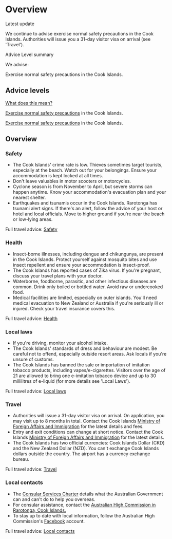 # Overview

Latest update

We continue to advise exercise normal safety precautions in the Cook Islands. Authorities will issue you a 31-day visitor visa on arrival (see 'Travel').

Advice Level summary

We advise:

Exercise normal safety precautions in the Cook Islands.

## Advice levels

[What does this mean?](/before-you-go/travel-advice-explained/)

[Exercise normal safety precautions](https://www.smartraveller.gov.au/consular-services/travel-advice-explained#level1) in the Cook Islands.

[Exercise normal safety precautions](https://www.smartraveller.gov.au/consular-services/travel-advice-explained#level1) in the Cook Islands.

## Overview

### Safety

* The Cook Islands' crime rate is low. Thieves sometimes target tourists, especially at the beach. Watch out for your belongings. Ensure your accommodation is kept locked at all times.
* Don't leave valuables in motor scooters or motorcycles.
* Cyclone season is from November to April, but severe storms can happen anytime. Know your accommodation's evacuation plan and your nearest shelter.
* Earthquakes and tsunamis occur in the Cook Islands. Rarotonga has tsunami alert signs. If there's an alert, follow the advice of your host or hotel and local officials. Move to higher ground if you're near the beach or low-lying areas.

Full travel advice: [Safety](#safety)

### Health

* Insect-borne illnesses, including dengue and chikungunya, are present in the Cook Islands. Protect yourself against mosquito bites and use insect repellent and ensure your accommodation is insect-proof.
* The Cook Islands has reported cases of Zika virus. If you're pregnant, discuss your travel plans with your doctor.
* Waterborne, foodborne, parasitic, and other infectious diseases are common. Drink only boiled or bottled water. Avoid raw or undercooked food.
* Medical facilities are limited, especially on outer islands. You'll need medical evacuation to New Zealand or Australia if you're seriously ill or injured. Check your travel insurance covers this.

Full travel advice: [Health](#health)

### Local laws

* If you're driving, monitor your alcohol intake.
* The Cook Islands' standards of dress and behaviour are modest. Be careful not to offend, especially outside resort areas. Ask locals if you're unsure of customs.
* The Cook Islands has banned the sale or importation of imitation tobacco products, including vapes/e-cigarettes. Visitors over the age of 21 are allowed to bring one e-imitation tobacco device and up to 30 millilitres of e-liquid (for more details see 'Local Laws').

Full travel advice: [Local laws](#local-laws)

### Travel

* Authorities will issue a 31-day visitor visa on arrival. On application, you may visit up to 8 months in total. Contact the Cook Islands [Ministry of Foreign Affairs and Immigration](https://mfai.gov.ck/form/contact) for the latest details and fees.
* Entry and exit conditions can change at short notice. Contact the Cook Islands [Ministry of Foreign Affairs and Immigration](https://mfai.gov.ck/form/contact) for the latest details.
* The Cook Islands has two official currencies: Cook Islands Dollar (CKD) and the New Zealand Dollar (NZD). You can't exchange Cook Islands dollars outside the country. The airport has a currency exchange bureau.

Full travel advice: [Travel](#travel)

### Local contacts

* The [Consular Services Charter](/node/46) details what the Australian Government can and can't do to help you overseas.
* For consular assistance, contact the [Australian High Commission in Rarotonga, Cook Islands.](https://cookislands.highcommission.gov.au/)
* To stay up to date with local information, follow the Australian High Commission's [Facebook](https://www.facebook.com/AusInTheCooks) account.

Full travel advice: [Local contacts](#local-contacts)